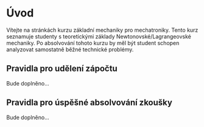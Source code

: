 # Úvod
Vítejte na stránkách kurzu základní mechaniky pro mechatroniky. Tento kurz seznamuje studenty s teoretickými základy Newtonovské/Lagrangeovské mechaniky. Po absolvování tohoto kurzu by měl být student schopen analyzovat samostatně běžné technické problémy.
## Pravidla pro udělení zápočtu
Bude doplněno...
## Pravidla pro úspěšné absolvování zkoušky
Bude doplněno...

